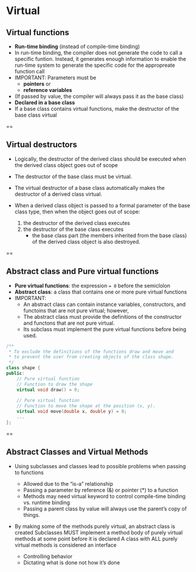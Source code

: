 # Virtual

## Virtual functions

- **Run-time binding** (instead of compile-time binding)
- In run-time binding, the compiler does not generate the code to call a specific funtion. Instead, it generates enough information to enable the run-time system to generate the specific code for the appropreate function call
- IMPORTANT: Parameters must be
    - **pointers** or
    - **reference variables** 
- (If passed by value, the compiler will always pass it as the base class)
- **Declared in a base class**
- If a base class contains virtual functions, make the destructor of the base class virtual

==

## Virtual destructors

- Logically, the destructor of the derived class should be executed when the derived class object goes out of scope

- The destructor of the base class must be virtual.
- The virtual destructor of a base class automatically makes the destructor of a derived class virtual.
- When a derived class object is passed to a formal parameter of the base class type, then when the object goes out of scope:
    1. the destructor of the derived class executes
    2. the destructor of the base class executes
        * the base class part (the members inherited from the base class) of the derived class object is also destroyed.

==

## Abstract class and Pure virtual functions

- **Pure virtual functions**: the expression `= 0` before the semiclolon 
- **Abstract class**: a class that contains one or more pure virtual functions
- IMPORTANT:
    + An abstract class can contain instance variables, constructors, and functoins that are not pure virtual; however,
    + The abstract class must provide the definitions of the constructor and functons that are not pure virtual.
    + Its subclass must implement the pure virtual functions before being used.

```cpp
/**
 * To exclude the definitions of the functions draw and move and
 * to prevent the user from creating objects of the class shape.
 */
class shape {
public:
    // Pure virtual function
    // Function to draw the shape
    virtual void draw() = 0;                   
    
    // Pure virtual function
    // Function to move the shape at the position (x, y).
    virtual void move(double x, double y) = 0; 
    ...
};
```

==

## Abstract Classes and Virtual Methods

- Using subclasses and classes lead to possible problems when passing to functions
    + Allowed due to the “is-a” relationship
    + Passing a parameter by reference (&) or pointer (*) to a function
    + Methods may need virtual keyword to control compile-time binding vs. runtime binding
    + Passing a parent class by value will always use the parent’s copy of things.

- By making some of the methods purely virtual, an abstract class is created
Subclasses MUST implement a method body of purely virtual methods at some point before it is declared
A class with ALL purely virtual methods is considered an interface
    + Controlling behavior
    + Dictating what is done not how it’s done






